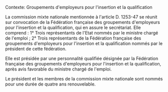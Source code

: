 Contexte: Groupements d'employeurs pour l'insertion et la qualification

La commission mixte nationale mentionnée à l'article D. 1253-47 se réunit sur convocation de la Fédération française des groupements d'employeurs pour l'insertion et la qualification, qui en assure le secrétariat. Elle comprend : 1° Trois représentants de l'Etat nommés par le ministre chargé de l'emploi ; 2° Trois représentants de la Fédération française des groupements d'employeurs pour l'insertion et la qualification nommés par le président de cette fédération.

Elle est présidée par une personnalité qualifiée désignée par la Fédération française des groupements d'employeurs pour l'insertion et la qualification, après avis favorable du ministre chargé de l'emploi.

Le président et les membres de la commission mixte nationale sont nommés pour une durée de quatre ans renouvelable.